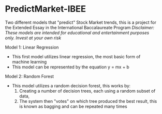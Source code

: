 # PredictMarket-IBEE
Two different models that "predict" Stock Market trends, this is a project for the Extended Essay in  the International Baccalaureate Program
*Disclaimer: These models are intended for educational and entertainment purposes only. Invest at your own risk*

Model 1: Linear Regression
- This first model utilizes linear regression, the most basic form of machine learning
- This model can be represented by the equation y = mx + b

Model 2: Random Forest
- This model utilizes a random decision forest, this works by:
  1. Creating a number of decision trees, each using a random subset of data,
  2. The system then "votes" on which tree produced the best result, this is known as bagging and can be repeated many times
     
